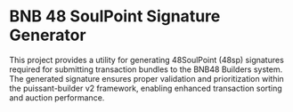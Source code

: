 # BNB 48 SoulPoint Signature Generator

This project provides a utility for generating 48SoulPoint (48sp) signatures required for submitting transaction bundles to the BNB48 Builders system. The generated signature ensures proper validation and prioritization within the puissant-builder v2 framework, enabling enhanced transaction sorting and auction performance.